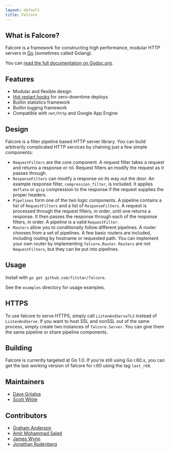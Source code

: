 ```yaml
---
layout: default
title: Falcore
---
```

## What is Falcore?

Falcore is a framework for constructing high performance, modular HTTP servers in [Go][go] (sometimes called Golang).

You can [read the full documentation on Godoc.org](http://godoc.org/github.com/fitstar/falcore).

## Features

* Modular and flexible design
* [Hot restart hooks](hot_restart.html) for zero-downtime deploys
* Builtin statistics framework
* Builtin logging framework
* Compatible with `net/http` and Google App Engine

## Design

Falcore is a filter pipeline based HTTP server library.  You can build arbitrarily complicated HTTP services by chaining just a few simple components:
	
* `RequestFilters` are the core component.  A request filter takes a request and returns a response or nil.  Request filters an modify the request as it passes through.
* `ResponseFilters` can modify a response on its way out the door.  An example response filter, `compression_filter`, is included.  It applies `deflate` or `gzip` compression to the response if the request supplies the proper headers.
* `Pipelines` form one of the two logic components.  A pipeline contains a list of `RequestFilters` and a list of `ResponseFilters`.  A request is processed through the request filters, in order, until one returns a response.  It then passes the response through each of the response filters, in order.  A pipeline is a valid `RequestFilter`.
* `Routers` allow you to conditionally follow different pipelines.  A router chooses from a set of pipelines.  A few basic routers are included, including routing by hostname or requested path.  You can implement your own router by implementing `falcore.Router`.  `Routers` are not `RequestFilters`, but they can be put into pipelines.

## Usage

Install with `go get github.com/fitstar/falcore`.

See the `examples` directory for usage examples.

## HTTPS

To use falcore to serve HTTPS, simply call `ListenAndServeTLS` instead of `ListenAndServe`.  If you want to host SSL and nonSSL out of the same process, simply create two instances of `falcore.Server`.  You can give them the same pipeline or share pipeline components.

## Building

Falcore is currently targeted at Go 1.0.  If you're still using Go r.60.x, you can get the last working version of falcore for r.60 using the tag `last_r60`.

## Maintainers

* [Dave Grijalva](http://www.github.com/dgrijalva)
* [Scott White](http://www.github.com/smw1218)

## Contributors

* [Graham Anderson](http://www.github.com/gnanderson)
* [Amir Mohammad Saied](http://github.com/amir)
* [James Wynn](https://github.com/jameswynn)
* [Jonathan Rudenberg](https://github.com/titanous)



[go]: http://www.golang.org